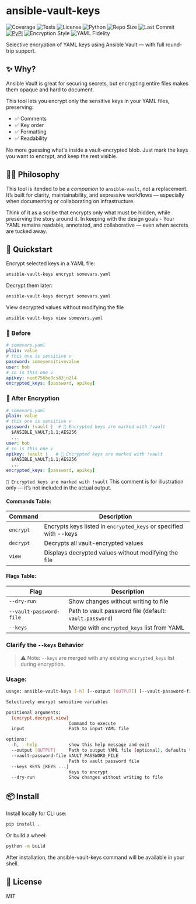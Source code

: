 # ansible-vault-keys

![Coverage](https://img.shields.io/badge/Coverage-100%25-brightgreen?style=flat-square)
![Tests](https://img.shields.io/badge/Tests-Passing-green?style=flat-square)
![License](https://img.shields.io/github/license/dekeyrej/ansible-vault-keys?style=flat-square)
![Python](https://img.shields.io/badge/Python-3.8%2B-blue?style=flat-square)
![Repo Size](https://img.shields.io/github/repo-size/dekeyrej/ansible-vault-keys?style=flat-square)
![Last Commit](https://img.shields.io/github/last-commit/dekeyrej/ansible-vault-keys?style=flat-square)
[![PyPI](https://img.shields.io/pypi/v/ansible-vault-keys?style=flat-square)](https://pypi.org/project/ansible-vault-keys/)
![Encryption Style](https://img.shields.io/badge/Encryption-Selective%20%26%20Elegant-purple?style=flat-square)
![YAML Fidelity](https://img.shields.io/badge/YAML-Roundtrip%20Safe-yellow?style=flat-square)

Selective encryption of YAML keys using Ansible Vault — with full round-trip support.

## ✨ Why?

Ansible Vault is great for securing secrets, but encrypting entire files makes them opaque and hard to document. 

This tool lets you encrypt only the sensitive keys in your YAML files, preserving:

- ✅ Comments
- ✅ Key order
- ✅ Formatting
- ✅ Readability

No more guessing what's inside a vault-encrypted blob. Just mark the keys you want to encrypt, and keep the rest visible.

## 🧙‍♂️ Philosophy

This tool is itended to be a _companion_ to `ansible-vault`, not a replacement. It’s built for clarity, maintainability, and expressive workflows — especially when documenting or collaborating on infrastructure.

Think of it as a scribe that encrypts only what must be hidden, while preserving the story around it. In keeping with the design goals - Your YAML remains readable, annotated, and collaborative — even when secrets are tucked away.

## 🚀 Quickstart

Encrypt selected keys in a YAML file:

```bash
ansible-vault-keys encrypt somevars.yaml
```

Decrypt them later:
```bash
ansible-vault-keys decrypt somevars.yaml
```

View decrypted values without modifying the file
```bash
ansible-vault-keys view somevars.yaml
```

### 🧾 Before

```yaml
# somevars.yaml
plain: value
# this one is sensitive v
password: somesensitivevalue
user: bob
# so is this one v
apikey: nue6756be8cs83jn2l4
encrypted_keys: [password, apikey]
```

### 🔐 After Encryption

```yaml
# somevars.yaml
plain: value
# this one is sensitive v
password: !vault |  # 🔐 Encrypted keys are marked with !vault
  $ANSIBLE_VAULT;1.1;AES256
  ...
user: bob
# so is this one v
apikey: !vault |   # 🔐 Encrypted keys are marked with !vault
  $ANSIBLE_VAULT;1.1;AES256
  ...
encrypted_keys: [password, apikey]
```

```🔐 Encrypted keys are marked with !vault``` This comment is for illustration only — it’s not included in the actual output.


#### Commands Table:
| Command | Description |
|--------|-------------|
| `encrypt` | Encrypts keys listed in `encrypted_keys` or specified with --keys  |
| `decrypt` | Decrypts all vault-encrypted values |
| `view` | Displays decrypted values without modifying the file |

#### Flags Table:
| Flag | Description |
|------|-------------|
| `--dry-run` | Show changes without writing to file |
| `--vault-password-file` | Path to vault password file (default: `vault.password`) |
| `--keys` | Merge with `encrypted_keys` list from YAML |

### **Clarify the `--keys` Behavior**

> ⚠️ Note: `--keys` are merged with any existing `encrypted_keys` list during encryption.

### Usage:
```bash
usage: ansible-vault-keys [-h] [--output [OUTPUT]] [--vault-password-file VAULT_PASSWORD_FILE] [--keys KEYS [KEYS ...]] [--dry-run] {encrypt,decrypt,view} input

Selectively encrypt sensitive variables

positional arguments:
  {encrypt,decrypt,view}
                        Command to execute
  input                 Path to input YAML file

options:
  -h, --help            show this help message and exit
  --output [OUTPUT]     Path to output YAML file (optional), defaults to input file, will clobber without warning
  --vault-password-file VAULT_PASSWORD_FILE
                        Path to vault password file
  --keys KEYS [KEYS ...]
                        Keys to encrypt
  --dry-run             Show changes without writing to file
```


## 📦 Install

Install locally for CLI use:
```bash
pip install .
```

Or build a wheel:
```bash
python -m build
```

After installation, the ansible-vault-keys command will be available in your shell.

## 📝 License
MIT
